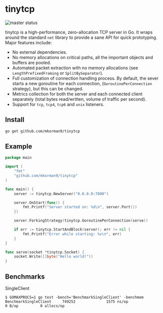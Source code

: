 # tinytcp

![master status](https://github.com/mkorman9/tinytcp/actions/workflows/master.yml/badge.svg)

tinytcp is a high-performance, zero-allocation TCP server in Go.
It wraps around the standard `net` library to provide a sane API for quick prototyping.
Major features include:

- No external dependencies.
- No memory allocations on critical paths, all the important objects and buffers are pooled.
- Automated packet extraction with no memory allocations (see `LengthPrefixedFraming` or `SplitBySeparator`).
- Full customization of connection handling process. By default, the sever starts a new goroutine for each connection,
(`GoroutinePerConnection` strategy), but this can be changed.
- Metrics collection for both the server and each connected client separately
(total bytes read/written, volume of traffic per second).
- Support for `tcp`, `tcp4`, `tcp6` and `unix` listeners.

## Install

```bash
go get github.com/mkorman9/tinytcp
```

## Example

```go
package main

import (
	"fmt"
	"github.com/mkorman9/tinytcp"
)

func main() {
	server := tinytcp.NewServer("0.0.0.0:7000")

	server.OnStart(func() {
		fmt.Printf("Server started on: %d\n", server.Port())
	})

	server.ForkingStrategy(tinytcp.GoroutinePerConnection(serve))

	if err := tinytcp.StartAndBlock(server); err != nil {
		fmt.Printf("Error while starting: %v\n", err)
	}
}

func serve(socket *tinytcp.Socket) {
	socket.Write([]byte("Hello world!"))
}
```

## Benchmarks

SingleClient
```
$ GOMAXPROCS=1 go test -bench='BenchmarkSingleClient' -benchmem
BenchmarkSingleClient     749252              1575 ns/op               0 B/op          0 allocs/op
```
